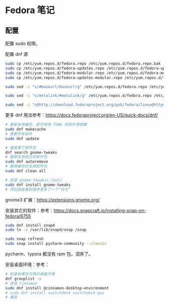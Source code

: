 # Fedora 笔记

## 配置

配置 sudo 权限。

配置 dnf 源

```sh
sudo cp /etc/yum.repos.d/fedora.repo /etc/yum.repos.d/fedora.repo.bak
sudo cp /etc/yum.repos.d/fedora-updates.repo /etc/yum.repos.d/fedora-updates.repo.bak
sudo cp /etc/yum.repos.d/fedora-modular.repo /etc/yum.repos.d/fedora-modular.repo.bak
sudo cp /etc/yum.repos.d/fedora-updates-modular.repo /etc/yum.repos.d/fedora-updates-modular.repo.bak

sudo sed -i "s/#baseurl/baseurl/g" /etc/yum.repos.d/fedora.repo /etc/yum.repos.d/fedora-updates.repo /etc/yum.repos.d/fedora-modular.repo /etc/yum.repos.d/fedora-updates-modular.repo

sudo sed -i "s/metalink/#metalink/g" /etc/yum.repos.d/fedora.repo /etc/yum.repos.d/fedora-updates.repo /etc/yum.repos.d/fedora-modular.repo /etc/yum.repos.d/fedora-updates-modular.repo

sudo sed -i "s@http://download.fedoraproject.org/pub/fedora/linux@https://mirrors.huaweicloud.com/fedora@g" /etc/yum.repos.d/fedora.repo /etc/yum.repos.d/fedora-updates.repo /etc/yum.repos.d/fedora-modular.repo /etc/yum.repos.d/fedora-updates-modular.repo
```

更多 dnf 用法参考：<https://docs.fedoraproject.org/en-US/quick-docs/dnf/>

```sh
# 更新本地缓存，即可使用 TUNA 的软件源镜像
sudo dnf makecache
# 更新所有软件
sudo dnf update

# 搜索某个软件包
dnf search gnome-tweaks
# 删除无用孤立的软件包
sudo dnf autoremove
# 删除缓存的无用软件包
sudo dnf clean all

# 安装 gnome-tewaks(-tool)
sudo dnf install gnome-tweaks
# 然后就能看到程序里多了一个“优化”
```

gnome3 扩展：<https://extensions.gnome.org/>

安装其它的软件：参考：<https://docs.snapcraft.io/installing-snap-on-fedora/6755>

```sh
sudo dnf install snapd
sudo ln -s /var/lib/snapd/snap /snap

sudo snap refresh
sudo snap install pycharm-community --classic
```

pycharm、typora 都没有 rpm 包，泪奔了。

安装桌面环境：参考：

```sh
# 检查有哪些可用的桌面环境
dnf grouplist -v
# 安装 Cinnamon
sudo dnf install @cinnamon-desktop-environment
# sudo dnf install switchdesk switchdesk-gui
# 重启
```
